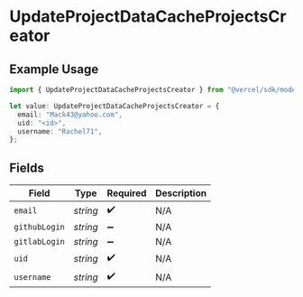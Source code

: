 # UpdateProjectDataCacheProjectsCreator

## Example Usage

```typescript
import { UpdateProjectDataCacheProjectsCreator } from "@vercel/sdk/models/operations/updateprojectdatacache.js";

let value: UpdateProjectDataCacheProjectsCreator = {
  email: "Mack43@yahoo.com",
  uid: "<id>",
  username: "Rachel71",
};
```

## Fields

| Field              | Type               | Required           | Description        |
| ------------------ | ------------------ | ------------------ | ------------------ |
| `email`            | *string*           | :heavy_check_mark: | N/A                |
| `githubLogin`      | *string*           | :heavy_minus_sign: | N/A                |
| `gitlabLogin`      | *string*           | :heavy_minus_sign: | N/A                |
| `uid`              | *string*           | :heavy_check_mark: | N/A                |
| `username`         | *string*           | :heavy_check_mark: | N/A                |